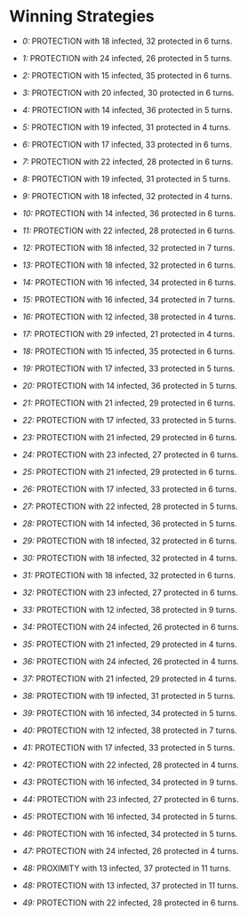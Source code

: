 # Winning Strategies

* _0:_ PROTECTION with 18 infected, 32 protected in 6 turns.


* _1:_ PROTECTION with 24 infected, 26 protected in 5 turns.


* _2:_ PROTECTION with 15 infected, 35 protected in 6 turns.


* _3:_ PROTECTION with 20 infected, 30 protected in 6 turns.


* _4:_ PROTECTION with 14 infected, 36 protected in 5 turns.


* _5:_ PROTECTION with 19 infected, 31 protected in 4 turns.


* _6:_ PROTECTION with 17 infected, 33 protected in 6 turns.


* _7:_ PROTECTION with 22 infected, 28 protected in 6 turns.


* _8:_ PROTECTION with 19 infected, 31 protected in 5 turns.


* _9:_ PROTECTION with 18 infected, 32 protected in 4 turns.


* _10:_ PROTECTION with 14 infected, 36 protected in 6 turns.


* _11:_ PROTECTION with 22 infected, 28 protected in 6 turns.


* _12:_ PROTECTION with 18 infected, 32 protected in 7 turns.


* _13:_ PROTECTION with 18 infected, 32 protected in 6 turns.


* _14:_ PROTECTION with 16 infected, 34 protected in 6 turns.


* _15:_ PROTECTION with 16 infected, 34 protected in 7 turns.


* _16:_ PROTECTION with 12 infected, 38 protected in 4 turns.


* _17:_ PROTECTION with 29 infected, 21 protected in 4 turns.


* _18:_ PROTECTION with 15 infected, 35 protected in 6 turns.


* _19:_ PROTECTION with 17 infected, 33 protected in 5 turns.


* _20:_ PROTECTION with 14 infected, 36 protected in 5 turns.


* _21:_ PROTECTION with 21 infected, 29 protected in 6 turns.


* _22:_ PROTECTION with 17 infected, 33 protected in 5 turns.


* _23:_ PROTECTION with 21 infected, 29 protected in 6 turns.


* _24:_ PROTECTION with 23 infected, 27 protected in 6 turns.


* _25:_ PROTECTION with 21 infected, 29 protected in 6 turns.


* _26:_ PROTECTION with 17 infected, 33 protected in 6 turns.


* _27:_ PROTECTION with 22 infected, 28 protected in 5 turns.


* _28:_ PROTECTION with 14 infected, 36 protected in 5 turns.


* _29:_ PROTECTION with 18 infected, 32 protected in 6 turns.


* _30:_ PROTECTION with 18 infected, 32 protected in 4 turns.


* _31:_ PROTECTION with 18 infected, 32 protected in 6 turns.


* _32:_ PROTECTION with 23 infected, 27 protected in 6 turns.


* _33:_ PROTECTION with 12 infected, 38 protected in 9 turns.


* _34:_ PROTECTION with 24 infected, 26 protected in 6 turns.


* _35:_ PROTECTION with 21 infected, 29 protected in 4 turns.


* _36:_ PROTECTION with 24 infected, 26 protected in 4 turns.


* _37:_ PROTECTION with 21 infected, 29 protected in 4 turns.


* _38:_ PROTECTION with 19 infected, 31 protected in 5 turns.


* _39:_ PROTECTION with 16 infected, 34 protected in 5 turns.


* _40:_ PROTECTION with 12 infected, 38 protected in 7 turns.


* _41:_ PROTECTION with 17 infected, 33 protected in 5 turns.


* _42:_ PROTECTION with 22 infected, 28 protected in 4 turns.


* _43:_ PROTECTION with 16 infected, 34 protected in 9 turns.


* _44:_ PROTECTION with 23 infected, 27 protected in 6 turns.


* _45:_ PROTECTION with 16 infected, 34 protected in 5 turns.


* _46:_ PROTECTION with 16 infected, 34 protected in 5 turns.


* _47:_ PROTECTION with 24 infected, 26 protected in 4 turns.


* _48:_ PROXIMITY with 13 infected, 37 protected in 11 turns.


* _48:_ PROTECTION with 13 infected, 37 protected in 11 turns.


* _49:_ PROTECTION with 22 infected, 28 protected in 6 turns.


